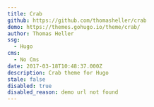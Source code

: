 ```yaml
---
title: Crab
github: https://github.com/thomasheller/crab
demo: https://themes.gohugo.io/theme/crab/
author: Thomas Heller
ssg:
  - Hugo
cms:
  - No Cms
date: 2017-03-18T10:48:37.000Z
description: Crab theme for Hugo
stale: false
disabled: true
disabled_reason: demo url not found
---
```

